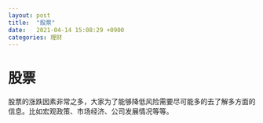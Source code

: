 ```yaml
---
layout: post
title:  "股票"
date:   2021-04-14 15:08:29 +0900
categories: 理财
---
```


# 股票

股票的涨跌因素非常之多，大家为了能够降低风险需要尽可能多的去了解多方面的信息。比如宏观政策、市场经济、公司发展情况等等。
